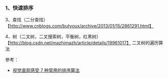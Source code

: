 ### 1、快速排序




3、查找（二分查找）【http://www.cnblogs.com/butyoux/archive/2013/01/15/2861291.html】


4、树（二叉树，二叉搜索树，平衡树，红黑树）【http://blog.csdn.net/mazhimazh/article/details/19961017】
二叉树的遍历算法


参考：

- [视觉直观感受 7 种常用的排序算法](http://blog.jobbole.com/11745/)
